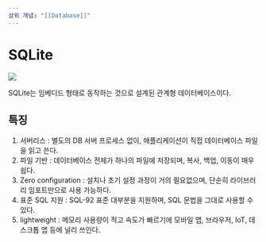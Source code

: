```yaml
---
상위 개념: "[[Database]]"
---
```

# SQLite
![](https://i.imgur.com/gZhgDz0.png)

SQLite는 임베디드 형태로 동작하는 것으로 설계된 관계형 데이터베이스이다. 

## 특징
1. 서버리스 : 별도의 DB 서버 프로세스 없이, 애플리케이션이 직접 데이터베이스 파일을 읽고 쓴다.
2. 파일 기반 : 데이터베이스 전체가 하나의 파일에 저장되며, 복사, 백업, 이동이 매우 쉽다.
3. Zero configuration : 설치나 초기 설정 과정이 거의 필요없으며, 단순히 라이브러리 임포트만으로 사용 가능하다.
4. 표준 SQL 지원 : SQL-92 표준 대부분을 지원하며, SQL 문법을 그대로 사용할 수 있다.
5. lightweight : 메모리 사용량이 적고 속도가 빠르기에 모바일 앱, 브라우저, IoT, 데스크톱 앱 등에 널리 쓰인다.